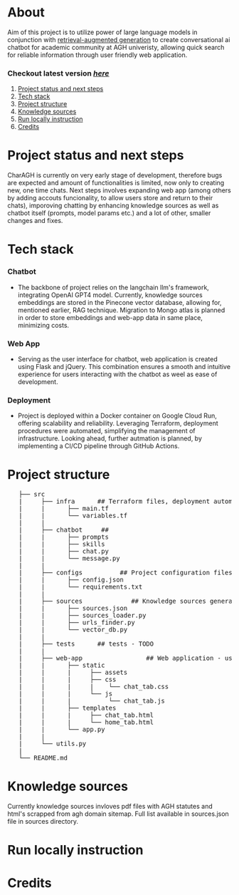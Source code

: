 # About
Aim of this project is to utilize power of large language models in conjunction with [retrieval-augmented generation](https://research.ibm.com/blog/retrieval-augmented-generation-RAG) 
to create conversational ai chatbot for academic community at AGH univeristy, allowing quick search for reliable information through user friendly web application.

### Checkout latest version [*here*](https://chat-agh-2rs775oyyq-ez.a.run.app)

1. [Project status and next steps](#Project-status-and-next-steps)
2. [Tech stack](#Tech-stack)
3. [Project structure](#Project-structure)
4. [Knowledge sources](#Knowledge-sources)
5. [Run locally instruction](#Run-locally-instruction)
6. [Credits](#Credits)

# Project status and next steps
CharAGH is currently on very early stage of development, therefore bugs are expected and amount of functionalities is limited, now only to creating new, one time chats. Next steps involves expanding web app (among others by adding accouts funcionality, to allow users store and return to their chats), imporoving chatting by enhancing knowledge sources as well as chatbot itself (prompts, model params etc.) and a lot of other, smaller changes and fixes.

# Tech stack
### Chatbot
- The backbone of project relies on the langchain llm's framework, integrating OpenAI GPT4 model. Currently, knowledge sources embeddings are stored in the Pinecone vector database, allowing for, mentioned earlier, RAG technique. Migration to Mongo atlas is planned in order to store embeddings and web-app data in same place, minimizing costs.

### Web App
- Serving as the user interface for chatbot, web application is created using Flask and jQuery. This combination ensures a smooth and intuitive experience for users interacting with the chatbot as weel as ease of development.

### Deployment
- Project is deployed within a Docker container on Google Cloud Run, offering scalability and reliability. Leveraging Terraform, deployment procedures were automated, simplifying the management of infrastructure. Looking ahead, further autmation is planned, by implementing a CI/CD pipeline through GitHub Actions.

# Project structure
<pre>
   ├── src
   |     ├── infra      ## Terraform files, deployment automation
   |     |      ├── main.tf
   |     |      └── variables.tf
   |     |
   |     ├── chatbot     ## 
   |     |      ├── prompts
   |     |      ├── skills
   |     |      ├── chat.py
   |     |      └── message.py
   |     |
   |     ├── configs          ## Project configuration files
   |     |      ├── config.json
   |     |      └── requirements.txt
   |     |
   |     ├── sources             ## Knowledge sources generator (web scrappers, sitemap parser, langchain document loaders, and pinecone index initialization)
   |     |      ├── sources.json
   |     |      ├── sources_loader.py
   |     |      ├── urls_finder.py
   |     |      └── vector_db.py
   |     |
   |     ├── tests      ## tests - TODO
   |     |
   |     ├── web-app                 ## Web application - user interface to chatbot
   |     |      ├── static        
   |     |      |     ├── assets
   |     |      |     ├── css
   |     |      |     |    └── chat_tab.css
   |     |      |     └── js
   |     |      |          └── chat_tab.js
   |     |      ├── templates
   |     |      |     ├── chat_tab.html
   |     |      |     └── home_tab.html
   |     |      └── app.py
   |     |
   |     └── utils.py
   |
   └── README.md                 
</pre>

# Knowledge sources

Currently knowledge sources invloves pdf files with AGH statutes and html's scrapped from agh domain sitemap. Full list available in sources.json file in sources directory. 

# Run locally instruction 

# Credits
